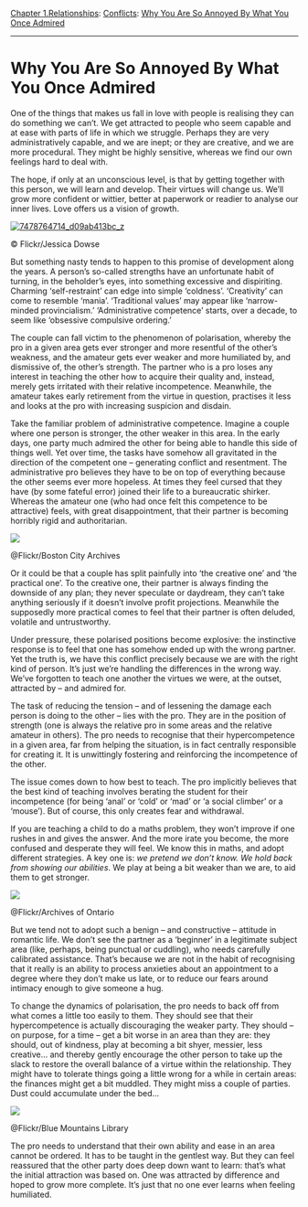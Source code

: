 [Chapter 1.Relationships](https://www.theschooloflife.com/thebookoflife/category/relationships/): [Conflicts](https://www.theschooloflife.com/thebookoflife/category/relationships/conflicts/): [Why You Are So Annoyed By What You Once Admired](https://www.theschooloflife.com/thebookoflife/why-you-are-so-annoyed-by-what-you-once-admired/)

* * *

# Why You Are So Annoyed By What You Once Admired

One of the things that makes us fall in love with people is realising they can do something we can’t. We get attracted to people who seem capable and at ease with parts of life in which we struggle. Perhaps they are very administratively capable, and we are inept; or they are creative, and we are more procedural. They might be highly sensitive, whereas we find our own feelings hard to deal with.

The hope, if only at an unconscious level, is that by getting together with this person, we will learn and develop. Their virtues will change us. We’ll grow more confident or wittier, better at paperwork or readier to analyse our inner lives. Love offers us a vision of growth.

[![7478764714_d09ab413bc_z](https://www.theschooloflife.com/thebookoflife/wp-content/uploads/2014/10/7478764714_d09ab413bc_z.jpg)](http://www.thebookoflife.org/wp-content/uploads/2014/10/7478764714_d09ab413bc_z.jpg)

© Flickr/Jessica Dowse

But something nasty tends to happen to this promise of development along the years. A person’s so-called strengths have an unfortunate habit of turning, in the beholder’s eyes, into something excessive and dispiriting. Charming ‘self-restraint’ can edge into simple ‘coldness’. ‘Creativity’ can come to resemble ‘mania’. ‘Traditional values’ may appear like ‘narrow-minded provincialism.’ ‘Administrative competence’ starts, over a decade, to seem like ‘obsessive compulsive ordering.’

The couple can fall victim to the phenomenon of polarisation, whereby the pro in a given area gets ever stronger and more resentful of the other’s weakness, and the amateur gets ever weaker and more humiliated by, and dismissive of, the other’s strength. The partner who is a pro loses any interest in teaching the other how to acquire their quality and, instead, merely gets irritated with their relative incompetence. Meanwhile, the amateur takes early retirement from the virtue in question, practises it less and looks at the pro with increasing suspicion and disdain.

Take the familiar problem of administrative competence. Imagine a couple where one person is stronger, the other weaker in this area. In the early days, one party much admired the other for being able to handle this side of things well. Yet over time, the tasks have somehow all gravitated in the direction of the competent one – generating conflict and resentment. The administrative pro believes they have to be on top of everything because the other seems ever more hopeless. At times they feel cursed that they have (by some fateful error) joined their life to a bureaucratic shirker. Whereas the amateur one (who had once felt this competence to be attractive) feels, with great disappointment, that their partner is becoming horribly rigid and authoritarian.

 ![](https://www.theschooloflife.com/thebookoflife/wp-content/uploads/2014/10/12306280656_929d0da038_c.jpg)

@Flickr/Boston City Archives

Or it could be that a couple has split painfully into ‘the creative one’ and ‘the practical one’. To the creative one, their partner is always finding the downside of any plan; they never speculate or daydream, they can’t take anything seriously if it doesn’t involve profit projections. Meanwhile the supposedly more practical comes to feel that their partner is often deluded, volatile and untrustworthy.

Under pressure, these polarised positions become explosive: the instinctive response is to feel that one has somehow ended up with the wrong partner. Yet the truth is, we have this conflict precisely because we are with the right kind of person. It’s just we’re handling the differences in the wrong way. We’ve forgotten to teach one another the virtues we were, at the outset, attracted by – and admired for.

The task of reducing the tension – and of lessening the damage each person is doing to the other – lies with the pro. They are in the position of strength (one is always the relative pro in some areas and the relative amateur in others). The pro needs to recognise that their hypercompetence in a given area, far from helping the situation, is in fact centrally responsible for creating it. It is unwittingly fostering and reinforcing the incompetence of the other.

The issue comes down to how best to teach. The pro implicitly believes that the best kind of teaching involves berating the student for their incompetence (for being ‘anal’ or ‘cold’ or ‘mad’ or ‘a social climber’ or a ‘mouse’). But of course, this only creates fear and withdrawal.

If you are teaching a child to do a maths problem, they won’t improve if one rushes in and gives the answer. And the more irate you become, the more confused and desperate they will feel. We know this in maths, and adopt different strategies. A key one is: _we pretend we don’t know. We hold back from showing our abilities_. We play at being a bit weaker than we are, to aid them to get stronger.

 ![](https://www.theschooloflife.com/thebookoflife/wp-content/uploads/2014/10/14845696120_797eeac6e7_c.jpg)

@Flickr/Archives of Ontario

But we tend not to adopt such a benign – and constructive – attitude in romantic life. We don’t see the partner as a ‘beginner’ in a legitimate subject area (like, perhaps, being punctual or cuddling), who needs carefully calibrated assistance. That’s because we are not in the habit of recognising that it really is an ability to process anxieties about an appointment to a degree where they don’t make us late, or to reduce our fears around intimacy enough to give someone a hug.

To change the dynamics of polarisation, the pro needs to back off from what comes a little too easily to them. They should see that their hypercompetence is actually discouraging the weaker party. They should – on purpose, for a time – get a bit worse in an area than they are: they should, out of kindness, play at becoming a bit shyer, messier, less creative… and thereby gently encourage the other person to take up the slack to restore the overall balance of a virtue within the relationship. They might have to tolerate things going a little wrong for a while in certain areas: the finances might get a bit muddled. They might miss a couple of parties. Dust could accumulate under the bed…

 ![](https://www.theschooloflife.com/thebookoflife/wp-content/uploads/2014/10/32696333864_ecc46f4778_c.jpg)

@Flickr/Blue Mountains Library

The pro needs to understand that their own ability and ease in an area cannot be ordered. It has to be taught in the gentlest way. But they can feel reassured that the other party does deep down want to learn: that’s what the initial attraction was based on. One was attracted by difference and hoped to grow more complete. It’s just that no one ever learns when feeling humiliated.
